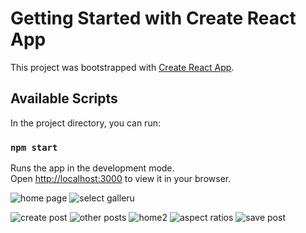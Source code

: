 # Getting Started with Create React App

This project was bootstrapped with [Create React App](https://github.com/facebook/create-react-app).

## Available Scripts

In the project directory, you can run:

### `npm start`

Runs the app in the development mode.\
Open [http://localhost:3000](http://localhost:3000) to view it in your browser.

![home page](https://github.com/prasadbylapudi/HighOn-SocialMedia-Frontend/assets/31813770/2170c28b-f375-4176-a17e-46eba77c506f)
![select galleru](https://github.com/prasadbylapudi/HighOn-SocialMedia-Frontend/assets/31813770/4b6e7094-8f69-4b4d-9883-dbabc63f5463)

![create post](https://github.com/prasadbylapudi/HighOn-SocialMedia-Frontend/assets/31813770/194ce84d-a3bf-40f4-9b9b-29a92475e4fc)
![other posts](https://github.com/prasadbylapudi/HighOn-SocialMedia-Frontend/assets/31813770/74fe3a54-396e-4198-a0cd-6025ac50ff61)
![home2](https://github.com/prasadbylapudi/HighOn-SocialMedia-Frontend/assets/31813770/5471826c-cbd8-4088-9693-a8ec1bf28187)
![aspect ratios](https://github.com/prasadbylapudi/HighOn-SocialMedia-Frontend/assets/31813770/7bf786f1-5f7d-4be1-97a8-cebc83d2184f)
![save post](https://github.com/prasadbylapudi/HighOn-SocialMedia-Frontend/assets/31813770/d91260d4-42fa-4d90-a16f-2f93cf43848b)

